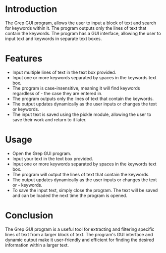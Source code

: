 # Introduction
The Grep GUI program, allows the user to input a block of text and search for keywords within it. The program outputs only the lines of text that contain the keywords. The program has a GUI interface, allowing the user to input text and keywords in separate text boxes.

# Features
- Input multiple lines of text in the text box provided.
- Input one or more keywords separated by spaces in the keywords text box.
- The program is case-insensitive, meaning it will find keywords regardless of - the case they are entered in.
- The program outputs only the lines of text that contain the keywords.
- The output updates dynamically as the user inputs or changes the text or  keywords.
- The input text is saved using the pickle module, allowing the user to save their work and return to it later.

# Usage
- Open the Grep GUI program.
- Input your text in the text box provided.
- Input one or more keywords separated by spaces in the keywords text box.
- The program will output the lines of text that contain the keywords.
- The output updates dynamically as the user inputs or changes the text or - keywords.
- To save the input text, simply close the program. The text will be saved and can be loaded the next time the program is opened.

# Conclusion
The Grep GUI program is a useful tool for extracting and filtering specific lines of text from a larger block of text. The program's GUI interface and dynamic output make it user-friendly and efficient for finding the desired information within a larger text.